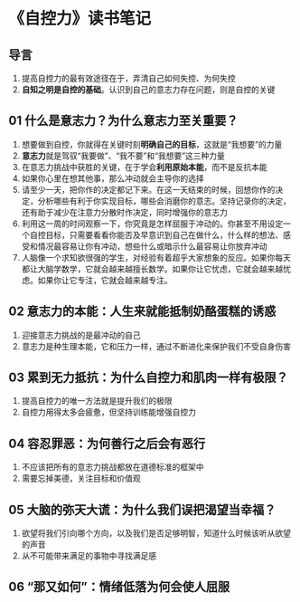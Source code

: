 # 《自控力》读书笔记

## 导言

1. 提高自控力的最有效途径在于，弄清自己如何失控、为何失控
2. **自知之明是自控的基础**。认识到自己的意志力存在问题，则是自控的关键

## 01 什么是意志力？为什么意志力至关重要？

1. 想要做到自控，你就得在关键时刻**明确自己的目标**，这就是“我想要”的力量
2. **意志力**就是驾驭“我要做”、“我不要”和“我想要”这三种力量
3. 在意志力挑战中获胜的关键，在于学会**利用原始本能**，而不是反抗本能
4. 如果你心里在想其他事，那么冲动就会主导你的选择
5. 请至少一天，把你作的决定都记下来。在这一天结束的时候，回想你作的决定，分析哪些有利于你实现目标，哪些会消磨你的意志。坚持记录你的决定，还有助于减少在注意力分散时作决定，同时增强你的意志力
6. 利用这一周的时间观察一下，你究竟是怎样屈服于冲动的。你甚至不用设定一个自控目标，只需要看看你能否及早意识到自己在做什么，什么样的想法、感受和情况最容易让你有冲动，想些什么或暗示什么最容易让你放弃冲动
7. 人脑像一个求知欲很强的学生，对经验有着超乎大家想象的反应。如果你每天都让大脑学数学，它就会越来越擅长数学。如果你让它忧虑，它就会越来越忧虑。如果你让它专注，它就会越来越专注。

## 02 意志力的本能：人生来就能抵制奶酪蛋糕的诱惑

1. 迎接意志力挑战的是最冲动的自己
2. 意志力是种生理本能，它和压力一样，通过不断进化来保护我们不受自身伤害

## 03 累到无力抵抗：为什么自控力和肌肉一样有极限？

1. 提高自控力的唯一方法就是提升我们的极限
2. 自控力用得太多会疲惫，但坚持训练能增强自控力

## 04 容忍罪恶：为何善行之后会有恶行

1. 不应该把所有的意志力挑战都放在道德标准的框架中
2. 需要忘掉美德，关注目标和价值观

## 05 大脑的弥天大谎：为什么我们误把渴望当幸福？

1. 欲望将我们引向哪个方向，以及我们是否足够明智，知道什么时候该听从欲望的声音
2. 从不可能带来满足的事物中寻找满足感

## 06 “那又如何”：情绪低落为何会使人屈服

